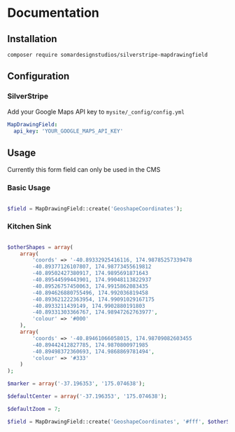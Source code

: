 # Documentation

## Installation

`composer require somardesignstudios/silverstripe-mapdrawingfield`

## Configuration

### SilverStripe

Add your Google Maps API key to
`mysite/_config/config.yml`

```yml
MapDrawingField:
  api_key: 'YOUR_GOOGLE_MAPS_API_KEY'
```

## Usage

Currently this form field can only be used in the CMS

### Basic Usage

```php

$field = MapDrawingField::create('GeoshapeCoordinates');

```

### Kitchen Sink 

```php

$otherShapes = array(
	array(
		'coords' => '-40.89332925416116, 174.98785257339478
		-40.89377126107807, 174.98773455619812
		-40.89502427380917, 174.9895691871643
		-40.89544599443901, 174.99048113822937
		-40.89526757450063, 174.9915862083435
		-40.894626880755496, 174.992036819458
		-40.893621222363954, 174.99091029167175
		-40.8933211439149, 174.9902880191803
		-40.89331303366767, 174.98947262763977',
		'colour' => '#000'
	),
	array(
		'coords' => '-40.89461066058015, 174.98709082603455
		-40.89442412827785, 174.9870800971985
		-40.89498372360693, 174.9868869781494',
		'colour' => '#333'
	)
);

$marker = array('-37.196353', '175.074638');

$defaultCenter = array('-37.196353', '175.074638');

$defaultZoom = 7;

$field = MapDrawingField::create('GeoshapeCoordinates', '#fff', $otherShapes, true, $defaultCenter, #defaultZoom);

```


